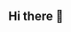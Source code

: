 ## Hi there 👋

<!--

**Here are some ideas to get you started:**

🙋‍♀️ A short introduction - Git Got Group always ready to help for new git hub user and help to exploring better engaging with git contributions and its features .?
🌈 Contribution guidelines - Always Follow Github formating writing rules
👩‍💻 Useful resources - Find in  first contributions.
🍿 Fun facts - Our Group member Eats Valuable PR in their Breakfast 😂.
🧙 Remember, you can do mighty things with the power of [Markdown](https://docs.github.com/github/writing-on-github/getting-started-with-writing-and-formatting-on-github/basic-writing-and-formatting-syntax)
-->
